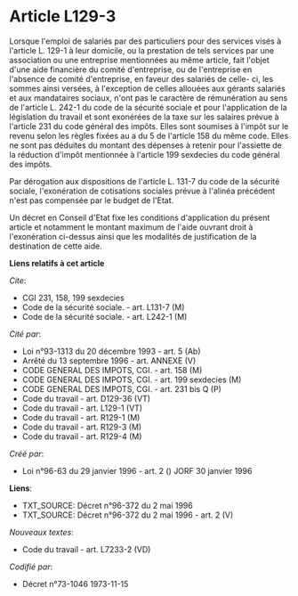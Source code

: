 # Article L129-3

Lorsque l'emploi de salariés par des particuliers pour des services visés à l'article L. 129-1 à leur domicile, ou la
prestation de tels services par une association ou une entreprise mentionnées au même article, fait l'objet d'une aide
financière du comité d'entreprise, ou de l'entreprise en l'absence de comité d'entreprise, en faveur des salariés de celle-
ci, les sommes ainsi versées, à l'exception de celles allouées aux gérants salariés et aux mandataires sociaux, n'ont pas le
caractère de rémunération au sens de l'article L. 242-1 du code de la sécurité sociale et pour l'application de la
législation du travail et sont exonérées de la taxe sur les salaires prévue à l'article 231 du code général des impôts. Elles
sont soumises à l'impôt sur le revenu selon les règles fixées au a du 5 de l'article 158 du même code. Elles ne sont pas
déduites du montant des dépenses à retenir pour l'assiette de la réduction d'impôt mentionnée à l'article 199 sexdecies du
code général des impôts.

Par dérogation aux dispositions de l'article L. 131-7 du code de la sécurité sociale, l'exonération de cotisations sociales
prévue à l'alinéa précédent n'est pas compensée par le budget de l'Etat.

Un décret en Conseil d'Etat fixe les conditions d'application du présent article et notamment le montant maximum de l'aide
ouvrant droit à l'exonération ci-dessus ainsi que les modalités de justification de la destination de cette aide.

**Liens relatifs à cet article**

_Cite_:

  - CGI 231, 158, 199 sexdecies
  - Code de la sécurité sociale. - art. L131-7 (M)
  - Code de la sécurité sociale. - art. L242-1 (M)

_Cité par_:

  - Loi n°93-1313 du 20 décembre 1993 - art. 5 (Ab)
  - Arrêté du 13 septembre 1996 - art. ANNEXE (V)
  - CODE GENERAL DES IMPOTS, CGI. - art. 158 (M)
  - CODE GENERAL DES IMPOTS, CGI. - art. 199 sexdecies (M)
  - CODE GENERAL DES IMPOTS, CGI. - art. 231 bis Q (P)
  - Code du travail - art. D129-36 (VT)
  - Code du travail - art. L129-1 (VT)
  - Code du travail - art. R129-1 (M)
  - Code du travail - art. R129-3 (M)
  - Code du travail - art. R129-4 (M)

_Créé par_:

  - Loi n°96-63 du 29 janvier 1996 - art. 2 () JORF 30 janvier 1996

**Liens**:

  - TXT_SOURCE: Décret n°96-372 du 2 mai 1996
  - TXT_SOURCE: Décret n°96-372 du 2 mai 1996 - art. 2 (V)

_Nouveaux textes_:

  - Code du travail - art. L7233-2 (VD)

_Codifié par_:

  - Décret n°73-1046 1973-11-15
